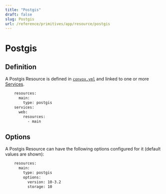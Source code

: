 ```yaml
---
title: "Postgis"
draft: false
slug: Postgis
url: /reference/primitives/app/resource/postgis
---
```

# Postgis

## Definition

A Postgis Resource is defined in [`convox.yml`](/configuration/convox-yml) and linked to one or more [Services](/reference/primitives/app/service).
```html
    resources:
      main:
        type: postgis
    services:
      web:
        resources:
          - main
```
## Options

A Postgis Resource can have the following options configured for it (default values are shown):
```html
    resources:
      main:
        type: postgis
        options:
          version: 10-3.2
          storage: 10
```